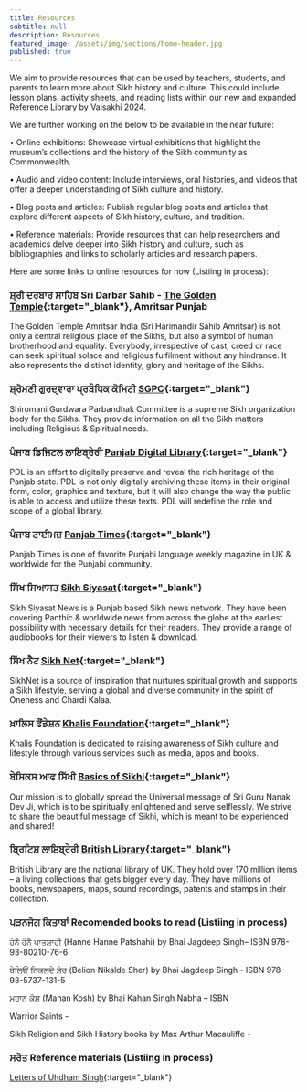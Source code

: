 ```yaml
---
title: Resources
subtitle: null
description: Resources
featured_image: /assets/img/sections/home-header.jpg
published: true
---
```


We aim to provide resources that can be used by teachers, students, and parents to learn more about Sikh history and culture. This could include lesson plans, activity sheets, and reading lists within our new and expanded Reference Library by Vaisakhi 2024.

We are further working on the below to be available in the near future:

•	Online exhibitions: Showcase virtual exhibitions that highlight the museum’s collections and the history of the Sikh community as Commonwealth.

•	Audio and video content: Include interviews, oral histories, and videos that offer a deeper understanding of Sikh culture and history.

•	Blog posts and articles: Publish regular blog posts and articles that explore different aspects of Sikh history, culture, and tradition.

•	Reference materials: Provide resources that can help researchers and academics delve deeper into Sikh history and culture, such as bibliographies and links to scholarly articles and research papers.

Here are some links to online resources for now (Listiing in process):

### ਸ਼੍ਰੀ ਦਰਬਾਰ ਸਾਹਿਬ Sri Darbar Sahib - [The Golden Temple](https://www.goldentempleamritsar.org/){:target="_blank"}, Amritsar Punjab
The Golden Temple Amritsar India (Sri Harimandir Sahib Amritsar) is not only a central religious place of the Sikhs, but also a symbol of human brotherhood and equality. Everybody, irrespective of cast, creed or race can seek spiritual solace and religious fulfilment without any hindrance. It also represents the distinct identity, glory and heritage of the Sikhs.

### ਸ਼੍ਰੋਮਣੀ ਗੁਰਦ੍ਵਾਰਾ ਪ੍ਰਬੰਧਿਕ ਕੋਮਿਟੀ  [SGPC](https://sgpc.net){:target="_blank"}
Shiromani Gurdwara Parbandhak Committee is a supreme Sikh organization body for the Sikhs. They provide information on all the Sikh matters including Religious & Spiritual needs.

### ਪੰਜਾਬ ਡਿਜਿਟਲ ਲਾਇਬ੍ਰੇਰੀ [Panjab Digital Library](http://www.panjabdigilib.org/webuser/searches/mainpage.jsp){:target="_blank"}
PDL is an effort to digitally preserve and reveal the rich heritage of the Panjab state. PDL is not only digitally archiving these items in their original form, color, graphics and texture, but it will also change the way the public is able to access and utilize these texts. PDL will redefine the role and scope of a global library.

### ਪੰਜਾਬ ਟਾਈਮਜ਼ [Panjab Times](https://panjabtimes.uk/){:target="_blank"}
Panjab Times is one of favorite Punjabi language weekly magazine in UK & worldwide for the Punjabi community.

### ਸਿੱਖ ਸਿਆਸਤ [Sikh Siyasat](https://sikhsiyasat.net/){:target="_blank"}
Sikh Siyasat News is a Punjab based Sikh news network. They have been covering Panthic & worldwide news from across the globe at the earliest possibility with necessary details for their readers. They provide a range of audiobooks for their viewers to listen & download.

### ਸਿੱਖ ਨੈਟ [Sikh Net](https://www.sikhnet.com/){:target="_blank"}
SikhNet is a source of inspiration that nurtures spiritual growth and supports a Sikh lifestyle, serving a global and diverse community in the spirit of Oneness and Chardi Kalaa.

### ਖ਼ਾਲਿਸ ਫੌਂਡੇਸ਼ਨ [Khalis Foundation](https://khalisfoundation.org/){:target="_blank"}
Khalis Foundation is dedicated to raising awareness of Sikh culture and lifestyle through various services such as media, apps and books.

### ਬੇਸਿਕਸ ਆਫ ਸਿੱਖੀ [Basics of Sikhi](https://www.basicsofsikhi.com/){:target="_blank"}
Our mission is to globally spread the Universal message of Sri Guru Nanak Dev Ji, which is to be spiritually
enlightened and serve selflessly. We strive to share the beautiful message of Sikhi, which is meant to be experienced and shared!

### ਬ੍ਰਿਟਿਸ਼ ਲਾਇਬ੍ਰੇਰੀ [British Library](https://www.bl.uk/){:target="_blank"}
British Library are the national library of UK. They hold over 170 million items – a living collections that gets bigger every day. They have millions of books, newspapers, maps, sound recordings, patents and stamps in their collection.

### ਪੜਨਜੋਗ ਕਿਤਾਬਾਂ Recomended books to read (Listiing in process)

ਹੰਨੈ ਹੰਨੈ ਪਾਤਸ਼ਾਹੀ (Hanne Hanne Patshahi) by Bhai Jagdeep Singh– ISBN 978-93-80210-76-6

ਬੇਲਿਓਂ ਨਿਕਲਦੇ ਸ਼ੇਰ (Belion Nikalde Sher) by Bhai Jagdeep Singh - ISBN 978-93-5737-131-5

ਮਹਾਨ ਕੋਸ਼ (Mahan Kosh) by Bhai Kahan Singh Nabha – ISBN

Warrior Saints - 

Sikh Religion and Sikh History books by Max Arthur Macauliffe -


### ਸਰੋਤ Reference materials (Listiing in process)

[Letters of Uhdham Singh](http://www.panjabdigilib.org/webuser/searches/displayPage.jsp?ID=36737&page=1&CategoryID=1&Searched=W3GX&sbtsro=1&viewall=1){:target="_blank"}
